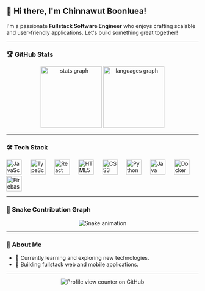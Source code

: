 <h2 align="left">👋 Hi there, I'm Chinnawut Boonluea!</h2>

<p align="left">
  I'm a passionate <strong>Fullstack Software Engineer</strong> who enjoys crafting scalable and user-friendly applications. Let's build something great together!
</p>

---

### 🏆 GitHub Stats
<div align="center">
  <img src="https://github-readme-stats.vercel.app/api?username=chinwut&hide_title=false&hide_rank=false&show_icons=true&include_all_commits=true&count_private=true&disable_animations=false&theme=tokyonight&locale=en&hide_border=false" height="160" alt="stats graph" />
  <img src="https://github-readme-stats.vercel.app/api/top-langs?username=chinwut&locale=en&hide_title=false&layout=compact&card_width=320&langs_count=5&theme=tokyonight&hide_border=false" height="160" alt="languages graph" />
</div>

---

### 🛠 Tech Stack
<div align="left">
  <img src="https://cdn.jsdelivr.net/gh/devicons/devicon/icons/javascript/javascript-original.svg" height="40" alt="JavaScript" />
  <img width="15" />
  <img src="https://cdn.jsdelivr.net/gh/devicons/devicon/icons/typescript/typescript-original.svg" height="40" alt="TypeScript" />
  <img width="15" />
  <img src="https://cdn.jsdelivr.net/gh/devicons/devicon/icons/react/react-original.svg" height="40" alt="React" />
  <img width="15" />
  <img src="https://cdn.jsdelivr.net/gh/devicons/devicon/icons/html5/html5-original.svg" height="40" alt="HTML5" />
  <img width="15" />
  <img src="https://cdn.jsdelivr.net/gh/devicons/devicon/icons/css3/css3-original.svg" height="40" alt="CSS3" />
  <img width="15" />
  <img src="https://cdn.jsdelivr.net/gh/devicons/devicon/icons/python/python-original.svg" height="40" alt="Python" />
  <img width="15" />
  <img src="https://cdn.jsdelivr.net/gh/devicons/devicon/icons/java/java-original.svg" height="40" alt="Java" />
  <img width="15" />
  <img src="https://cdn.jsdelivr.net/gh/devicons/devicon/icons/docker/docker-original.svg" height="40" alt="Docker" />
  <img width="15" />
  <img src="https://cdn.jsdelivr.net/gh/devicons/devicon/icons/firebase/firebase-plain.svg" height="40" alt="Firebase" />

</div>

---

### 🐍 Snake Contribution Graph
<div align="center">
 
<img src="https://profile-readme-generator.com/assets/snake.svg" alt="Snake animation" />
</div>

---

### 🚀 About Me
- 🌱 Currently learning and exploring new technologies.
- 🔭 Building fullstack web and mobile applications.


---
<div align="center">
 
![Profile view counter on GitHub](https://komarev.com/ghpvc/?username=perisicnikola37)

</div>


